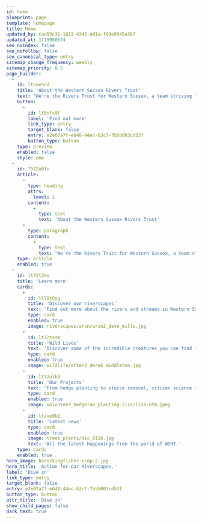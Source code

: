 ```yaml
---
id: home
blueprint: page
template: homepage
title: Home
updated_by: cae59c31-1013-4345-ad1a-f03e9945a36f
updated_at: 1715950574
seo_noindex: false
seo_nofollow: false
seo_canonical_type: entry
sitemap_change_frequency: weekly
sitemap_priority: 0.5
page_builder:
  -
    id: lt5ne5nd
    title: 'About the Western Sussex Rivers Trust'
    text: "We're the Rivers Trust for Western Sussex, a team striving to protect and restore resilient, vibrant riverscapes for wildlife and people.  From the bold sweeping Arun in the east to the precious Ems in the west, we care for our rivers and the landscapes with which they are entwined - our riverscapes."
    button:
      -
        id: lt5nfc9f
        label: 'Find out more'
        link_type: entry
        target_blank: false
        entry: e2e07a7f-e648-44ec-b3c7-7b5b003cd53f
        button_type: button
    type: preview
    enabled: false
    style: one
  -
    id: T5ZZwBfn
    article:
      -
        type: heading
        attrs:
          level: 1
        content:
          -
            type: text
            text: 'About the Western Sussex Rivers Trust'
      -
        type: paragraph
        content:
          -
            type: text
            text: "We're the Rivers Trust for Western Sussex, a team striving to protect and restore resilient, vibrant riverscapes for wildlife and people.  From the bold sweeping Arun in the east to the precious Ems in the west, we care for our rivers and the landscapes with which they are entwined - our riverscapes."
    type: article
    enabled: true
  -
    id: lt72t2km
    title: 'Learn more'
    cards:
      -
        id: lt72t6yg
        title: 'Discover our riverscapes'
        text: 'Find out more about the rivers and streams in Western Sussex and some of the incredible wildlife they support.'
        type: card
        enabled: true
        image: riverscapes/arun/arun2_dave_mills.jpg
      -
        id: lt72txsm
        title: 'Wild Lives'
        text: 'Discover some of the incredible creatures you can find in or near our rivers. From wiggly eels to swooping eagles, this precious habitat is home to an array of stunning wildlife.'
        type: card
        enabled: true
        image: wildlife/otter2_derek_middleton.jpg
      -
        id: lt72ulb3
        title: 'Our Projects'
        text: "From hedge planting to sluice removal, citizen science to saving black poplars, restoring ancient channels to revitalising chalk streams, and inspiring kids to creating climate resilient playgrounds....there's a lot happening for our rivers!"
        type: card
        enabled: true
        image: volunteer_hedgerow_planting-liss/liss-nfm.jpeg
      -
        id: ltzve0b1
        title: 'Latest news'
        type: card
        enabled: true
        image: trees_plants/dsc_0126.jpg
        text: 'All the latest happenings from the world of WSRT.'
    type: cards
    enabled: true
hero_image: hero/kingfisher-crop-2.jpg
hero_title: 'Action for our Riverscapes.'
label: 'Dive in'
link_type: entry
target_blank: false
entry: e2e07a7f-e648-44ec-b3c7-7b5b003cd53f
button_type: button
attr_title: 'Dive in'
show_child_pages: false
dark_text: true
---
```

